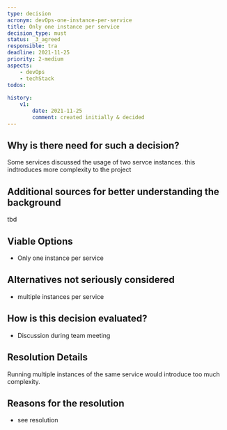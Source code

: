 ```yaml
---
type: decision
acronym: devOps-one-instance-per-service
title: Only one instance per service
decision_type: must
status: _3_agreed
responsible: tra
deadline: 2021-11-25
priority: 2-medium
aspects:
    - devOps
    - techStack
todos:
    
history:
    v1:
        date: 2021-11-25
        comment: created initially & decided
---
```


## Why is there need for such a decision?

Some services discussed the usage of two servce instances. this indtroduces more complexity to the project

## Additional sources for better understanding the background

tbd

## Viable Options

* Only one instance per service


## Alternatives not seriously considered

* multiple instances per service


## How is this decision evaluated?

* Discussion during team meeting


## Resolution Details

Running multiple instances of the same service would introduce too much complexity.

## Reasons for the resolution

* see resolution

